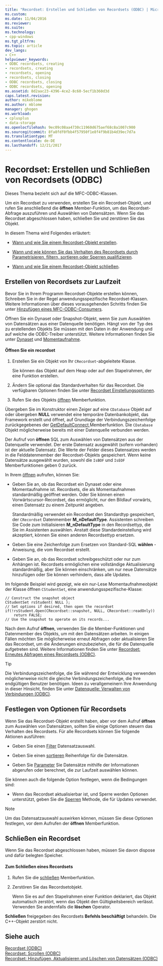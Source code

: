 ```yaml
---
title: "Recordset: Erstellen und Schließen von Recordsets (ODBC) | Microsoft Docs"
ms.custom: 
ms.date: 11/04/2016
ms.reviewer: 
ms.suite: 
ms.technology:
- cpp-windows
ms.tgt_pltfrm: 
ms.topic: article
dev_langs:
- C++
helpviewer_keywords:
- ODBC recordsets, creating
- recordsets, creating
- recordsets, opening
- recordsets, closing
- ODBC recordsets, closing
- ODBC recordsets, opening
ms.assetid: 8d2aac23-4396-4ce2-8c60-5ecf1b360d3d
caps.latest.revision: 
author: mikeblome
ms.author: mblome
manager: ghogen
ms.workload:
- cplusplus
- data-storage
ms.openlocfilehash: 9ec09c08aa4730c11960d675aef68c8a1007c900
ms.sourcegitcommit: 8fa8fdf0fbb4f57950f1e8f4f9b81b4d39ec7d7a
ms.translationtype: MT
ms.contentlocale: de-DE
ms.lasthandoff: 12/21/2017
---
```

# <a name="recordset-creating-and-closing-recordsets-odbc"></a>Recordset: Erstellen und Schließen von Recordsets (ODBC)
Dieses Thema bezieht sich auf die MFC-ODBC-Klassen.  
  
 Um ein Recordset zu verwenden, erstellen Sie ein Recordset-Objekt, und rufen Sie anschließend die **öffnen** Member-Funktion, um das Recordset-Abfrage auszuführen und Auswählen von Datensätzen. Wenn Sie das Recordset abgeschlossen haben, schließen Sie und zerstören Sie das Objekt.  
  
 In diesem Thema wird Folgendes erläutert:  
  
-   [Wann und wie Sie einem Recordset-Objekt erstellen](#_core_creating_recordsets_at_run_time).  
  
-   [Wann und wie können Sie das Verhalten des Recordsets durch Parametrisieren, filtern, sortieren oder Sperren qualifizieren](#_core_setting_recordset_options).  
  
-   [Wann und wie Sie einem Recordset-Objekt schließen](#_core_closing_a_recordset).  
  
##  <a name="_core_creating_recordsets_at_run_time"></a>Erstellen von Recordsets zur Laufzeit  
 Bevor Sie in Ihrem Programm Recordset-Objekte erstellen können, Schreiben Sie in der Regel anwendungsspezifische Recordset-Klassen. Weitere Informationen über dieses vorausgehenden Schritts finden Sie unter [Hinzufügen eines MFC-ODBC-Consumers](../../mfc/reference/adding-an-mfc-odbc-consumer.md).  
  
 Öffnen Sie ein Dynaset oder Snapshot-Objekt, wenn Sie zum Auswählen von Datensätzen aus einer Datenquelle benötigen. Hängt von der Typ des zu erstellenden Objekts Sie müssen mit den Daten in der Anwendung und auf welche die ODBC-Treiber unterstützt. Weitere Informationen finden Sie unter [Dynaset](../../data/odbc/dynaset.md) und [Momentaufnahme](../../data/odbc/snapshot.md).  
  
#### <a name="to-open-a-recordset"></a>Öffnen Sie ein recordset  
  
1.  Erstellen Sie ein Objekt von Ihr `CRecordset`-abgeleitete Klasse.  
  
     Sie können das Objekt auf dem Heap oder auf den Stapelrahmen, der eine Funktion erstellen.  
  
2.  Ändern Sie optional das Standardverhalten für das Recordset. Die verfügbaren Optionen finden Sie unter [Recordset Einstellungsoptionen](#_core_setting_recordset_options).  
  
3.  Rufen Sie des Objekts [öffnen](../../mfc/reference/crecordset-class.md#open) Memberfunktion.  
  
 Übergeben Sie im Konstruktor einen Zeiger auf eine `CDatabase` Objekt auf oder übergeben **NULL** verwendet eine temporäre Datenbankobjekt, das Framework erstellt und öffnet, auf Grundlage der Verbindungszeichenfolge zurückgegebenes der [GetDefaultConnect ](../../mfc/reference/crecordset-class.md#getdefaultconnect) Memberfunktion. Die `CDatabase` Objekt möglicherweise bereits mit einer Datenquelle verbunden werden.  
  
 Der Aufruf von **öffnen** SQL zum Auswählen von Datensätzen aus der Datenquelle verwendet. Der erste Datensatz ausgewählt (sofern vorhanden) ist der aktuelle Datensatz. Die Werte der Felder dieses Datensatzes werden in die Felddatenmember der Recordset-Objekts gespeichert. Wenn keine Datensätze ausgewählt wurden, sowohl die `IsBOF` und `IsEOF` Memberfunktionen geben 0 zurück.  
  
 In Ihrem [öffnen](../../mfc/reference/crecordset-class.md#open) aufrufen, können Sie:  
  
-   Geben Sie an, ob das Recordset ein Dynaset oder eine Momentaufnahme ist. Recordsets, die als Momentaufnahmen standardmäßig geöffnet werden. Oder Sie können einen Vorwärtscursor-Recordset, das ermöglicht, nur den Bildlauf vorwärts, einen Datensatz zu einem Zeitpunkt angeben.  
  
     Standardmäßig verwendet ein Recordset den Standardtyp gespeichert, der `CRecordset` Datenmember **M_nDefaultType**. Assistenten schreiben Sie Code zum Initialisieren **M_nDefaultType** in den Recordsettyp, die Sie im Assistenten auswählen. Anstatt diese Standardeinstellung wird akzeptiert, können Sie einen anderen Recordsettyp ersetzen.  
  
-   Geben Sie eine Zeichenfolge zum Ersetzen von Standard-SQL **wählen** -Anweisung, die vom Recordset erstellt.  
  
-   Geben Sie an, ob das Recordset schreibgeschützt oder nur zum Anhängen ist. Recordsets ermöglichen eine vollständige Aktualisierung standardmäßig, aber Sie können einschränken, um nur neue Datensätze hinzufügen oder Sie können verhindern, dass alle Updates.  
  
 Im folgende Beispiel wird gezeigt, wie ein nur-Lese Momentaufnahmeobjekt der Klasse öffnen `CStudentSet`, eine anwendungsspezifische-Klasse:  
  
```  
// Construct the snapshot object  
CStudentSet rsStudent( NULL );  
// Set options if desired, then open the recordset  
if(!rsStudent.Open(CRecordset::snapshot, NULL, CRecordset::readOnly))  
    return FALSE;  
// Use the snapshot to operate on its records...  
```  
  
 Nach dem Aufruf **öffnen**, verwenden Sie die Member-Funktionen und Datenmember des Objekts, um mit den Datensätzen arbeiten. In einigen Fällen möchten Sie möglicherweise erneut Abfragen oder aktualisieren Sie das Recordset, um die Änderungen einzubeziehen, die für die Datenquelle aufgetreten sind. Weitere Informationen finden Sie unter [Recordset: Erneutes Abfragen eines Recordsets (ODBC)](../../data/odbc/recordset-requerying-a-recordset-odbc.md).  
  
> [!TIP]
>  Die Verbindungszeichenfolge, die Sie während der Entwicklung verwenden möglicherweise nicht die gleiche Verbindungszeichenfolge, die Ihre endgültigen Benutzer benötigen. Ideen zu verallgemeinern Ihre Anwendung in dieser Hinsicht, finden Sie unter [Datenquelle: Verwalten von Verbindungen (ODBC)](../../data/odbc/data-source-managing-connections-odbc.md).  
  
##  <a name="_core_setting_recordset_options"></a>Festlegen von Optionen für Recordsets  
 Wenn Sie das Recordset-Objekt erstellt haben, aber vor dem Aufruf **öffnen** zum Auswählen von Datensätzen, sollten Sie einige Optionen steuern das Verhalten des Recordsets. Für alle Recordsets können Sie folgende Aktionen ausführen:  
  
-   Geben Sie einen [Filter](../../data/odbc/recordset-filtering-records-odbc.md) Datensatzauswahl.  
  
-   Geben Sie einen [sortieren](../../data/odbc/recordset-sorting-records-odbc.md) Reihenfolge für die Datensätze.  
  
-   Geben Sie [Parameter](../../data/odbc/recordset-parameterizing-a-recordset-odbc.md) Sie Datensätze mithilfe der Informationen abgerufen oder berechnet, die zur Laufzeit auswählen können.  
  
 Sie können auch die folgende Option festlegen, wenn die Bedingungen sind:  
  
-   Wenn das Recordset aktualisierbar ist, und Sperre werden Optionen unterstützt, geben Sie die [Sperren](../../data/odbc/recordset-locking-records-odbc.md) Methode, die für Updates verwendet.  
  
> [!NOTE]
>  Um das Datensatzauswahl auswirken können, müssen Sie diese Optionen festlegen, vor dem Aufrufen der **öffnen** Memberfunktion.  
  
##  <a name="_core_closing_a_recordset"></a>Schließen ein Recordset  
 Wenn Sie das Recordset abgeschlossen haben, müssen Sie davon dispose und dafür belegten Speicher.  
  
#### <a name="to-close-a-recordset"></a>Zum Schließen eines Recordsets  
  
1.  Rufen Sie die [schließen](../../mfc/reference/crecordset-class.md#close) Memberfunktion.  
  
2.  Zerstören Sie das Recordsetobjekt.  
  
     Wenn Sie es auf den Stapelrahmen einer Funktion deklariert, das Objekt automatisch zerstört, wenn das Objekt den Gültigkeitsbereich verlässt. Verwenden Sie andernfalls die **löschen** Operator.  
  
 **Schließen** freigegeben des Recordsets **Befehls beschäftigt** behandeln. Die C++-Objekt zerstört nicht.  
  
## <a name="see-also"></a>Siehe auch  
 [Recordset (ODBC)](../../data/odbc/recordset-odbc.md)   
 [Recordset: Scrollen (ODBC)](../../data/odbc/recordset-scrolling-odbc.md)   
 [Recordset: Hinzufügen, Aktualisieren und Löschen von Datensätzen (ODBC)](../../data/odbc/recordset-adding-updating-and-deleting-records-odbc.md)